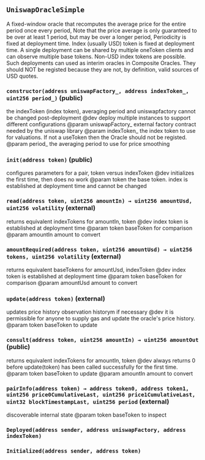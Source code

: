 ## `UniswapOracleSimple`

A fixed-window oracle that recomputes the average price for the entire period once every period,
 Note that the price average is only guaranteed to be over at least 1 period, but may be over a longer period,
 Periodicity is fixed at deployment time. Index (usually USD) token is fixed at deployment time.
 A single deployment can be shared by multiple oneToken clients and can observe multiple base tokens.
 Non-USD index tokens are possible. Such deployments can used as interim oracles in Composite Oracles. They should
 NOT be registed because they are not, by definition, valid sources of USD quotes.




### `constructor(address uniswapFactory_, address indexToken_, uint256 period_)` (public)

the indexToken (index token), averaging period and uniswapfactory cannot be changed post-deployment
     @dev deploy multiple instances to support different configurations
     @param uniswapFactory_ external factory contract needed by the uniswap library
     @param indexToken_ the index token to use for valuations. If not a useToken then the Oracle should not be registed.
     @param period_ the averaging period to use for price smoothing



### `init(address token)` (public)

configures parameters for a pair, token versus indexToken
     @dev initializes the first time, then does no work
     @param token the base token. index is established at deployment time and cannot be changed



### `read(address token, uint256 amountIn) → uint256 amountUsd, uint256 volatility` (external)

returns equivalent indexTokens for amountIn, token
     @dev index token is established at deployment time
     @param token baseToken for comparison
     @param amountIn amount to convert



### `amountRequired(address token, uint256 amountUsd) → uint256 tokens, uint256 volatility` (external)

returns equivalent baseTokens for amountUsd, indexToken
     @dev index token is established at deployment time
     @param token baseToken for comparison
     @param amountUsd amount to convert



### `update(address token)` (external)

updates price history observation historym if necessary
     @dev it is permissible for anyone to supply gas and update the oracle's price history.
     @param token baseToken to update



### `consult(address token, uint256 amountIn) → uint256 amountOut` (public)

returns equivalent indexTokens for amountIn, token
     @dev always returns 0 before update(token) has been called successfully for the first time.
     @param token baseToken to update
     @param amountIn amount to convert



### `pairInfo(address token) → address token0, address token1, uint256 price0CumulativeLast, uint256 price1CumulativeLast, uint32 blockTimestampLast, uint256 period` (external)

discoverable internal state
     @param token baseToken to inspect




### `Deployed(address sender, address uniswapFactory, address indexToken)`





### `Initialized(address sender, address token)`





